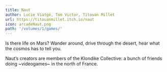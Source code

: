 ```yaml
---
title: Naut
author: Lucie Viatgé, Tom Victor, Titouan Millet
url: https://titouanmillet.itch.io/naut
icon: arcadeNaut.png 
path: '/volumes/1/games/'
---
```


Is there life on Mars? Wander around, drive through
the desert, hear what the cosmos has to tell you.

Naut’s creators are members of the Klondike
Collective: a bunch of friends doing ~videogames~ in
the north of France.